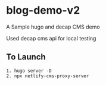 # blog-demo-v2
A Sample hugo and decap CMS demo

Used decap cms api for local testing

## To Launch
```
1. hugo server -D
2. npx netlify-cms-proxy-server
```